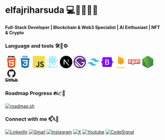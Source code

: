 # elfajriharsuda 💻🧑‍💻🇮🇩
<strong>Full-Stack Developer | Blockchain & Web3 Specialist | AI Enthusiast | NFT & Crypto </strong>

### Language and tools 🛠🧰⚙️
<div>
	<img src="https://github.com/devicons/devicon/blob/master/icons/html5/html5-original-wordmark.svg" title="HTML5" alt="HTML" width="40" height="40"/>
	<img src="https://github.com/devicons/devicon/blob/master/icons/css3/css3-plain-wordmark.svg"  title="CSS3" alt="CSS" width="40" height="40"/>
	<a href="https://www.javascript.com/" target="_blank"><img src="https://github.com/devicons/devicon/blob/master/icons/javascript/javascript-original.svg" title="JavaScript" alt="JavaScript" width="40" height="40"/></a>
	<a href="https://react.dev/" target="_blank"><img src="https://github.com/devicons/devicon/blob/master/icons/react/react-original-wordmark.svg" title="React" alt="React" width="40" height="40"/></a>
	<a href="https://nextjs.org/" target="_blank"><img src="https://github.com/devicons/devicon/blob/master/icons/nextjs/nextjs-original.svg" title="nextjs" alt="nextjs"width="40" height="40"/></a>
	<a href="https://www.gatsbyjs.com/" target="_blank"><img src="https://github.com/devicons/devicon/blob/master/icons/gatsby/gatsby-original.svg" title="Gatsby"  alt="Gatsby" width="40" height="40"/></a>
	<a href="https://tailwindcss.com/" target="_blank"><img src="https://github.com/devicons/devicon/blob/master/icons/tailwindcss/tailwindcss-original.svg" title="Tailwindcss" alt="Tailwindcss" width="40" height="40"/></a>
	<a href="https://getbootstrap.com/" target="_blank"><img src="https://github.com/devicons/devicon/blob/master/icons/bootstrap/bootstrap-original.svg" title="bootstrap" alt="bootstrap"width="40" height="40"/></a>	
  	<a href="https://firebase.google.com/" target="_blank"><img src="https://github.com/devicons/devicon/blob/master/icons/firebase/firebase-plain-wordmark.svg" title="Firebase" alt="Firebase" width="40" height="40"/></a>
	<a href="https://www.npmjs.com/" target="_blank"><img src="https://github.com/devicons/devicon/blob/master/icons/npm/npm-original-wordmark.svg" title="npm" alt="npm" width="40" height="40"/></a>
	<a href="https://nodejs.org/" target="_blank"><img src="https://github.com/devicons/devicon/blob/master/icons/nodejs/nodejs-original.svg" title="NodeJS" alt="NodeJS" width="40" height="40"/></a>
	<a href="https://github.com/" target="_blank"><img src="https://github.com/devicons/devicon/blob/master/icons/github/github-original-wordmark.svg" title="Git" **alt="Git" width="40" height="40"/></a>
</div>

### Roadmap Progress 🔥📈🎯
<a href="https://roadmap.sh"><img src="https://api.roadmap.sh/v1-badge/wide/655db70968ca60261363e3ef?variant=dark&roadmaps=frontend%2Cjavascript%2Creact" alt="roadmap.sh"/></a>

### Connect with me 📫📞📩
[![LinkedIn](https://img.shields.io/badge/-LinkedIn-blue?style=flat-circle&logo=Linkedin&logoColor=white&link=https://www.linkedin.com/in/elfajriharsuda)](https://www.linkedin.com/in/elfajriharsuda/)
[![Gmail](https://img.shields.io/badge/-Gmail-D14836?style=flat-circle&logo=Gmail&logoColor=white&link=mailto:elfajri.harsuda@gmail.com)](mailto:elfajri.harsuda@gmail.com)
[![Instagram](https://img.shields.io/badge/-Instagram-E4405F?style=flat-circle&logo=instagram&logoColor=white&link=https://www.instagram.com/elfajriharsuda)](https://www.instagram.com/elfajriharsuda)
[![X](https://img.shields.io/badge/-X-404040?style=flat-circle&logo=x&logoColor=white&link=https://x.com/elfajriharsuda)](https://x.com/elfajriharsuda)
[![Youtube](https://img.shields.io/badge/-Youtube-FF0000?style=flat-circle&logo=youtube&logoColor=white&link=https://youtube.com/channel/UCIwu4jGs4CytxqCDLyX2z4A)](https://youtube.com/channel/UCIwu4jGs4CytxqCDLyX2z4A)
[![CodeSignal](https://img.shields.io/badge/-CodeSignal-1062FB?style=flat-circle&logo=codesignal&logoColor=%23fff&link=https://app.codesignal.com/profile/elfajriharsuda)](https://app.codesignal.com/profile/elfajriharsuda)


<!--
Here are some ideas to get you started:

- 🔭 I’m currently working on ...
- 🌱 I’m currently learning ...
- 👯 I’m looking to collaborate on ...
- 🤔 I’m looking for help with ...
- 💬 Ask me about ...
- 📫 How to reach me: ...
- 😄 Pronouns: ...
- ⚡ Fun fact: ...
-->
